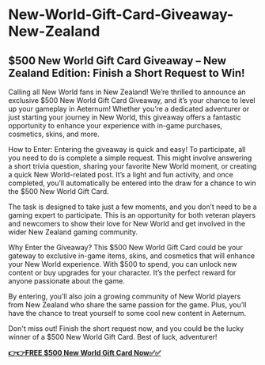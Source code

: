 # New-World-Gift-Card-Giveaway-New-Zealand

## $500 New World Gift Card Giveaway – New Zealand Edition: Finish a Short Request to Win!
Calling all New World fans in New Zealand! We’re thrilled to announce an exclusive $500 New World Gift Card Giveaway, and it’s your chance to level up your gameplay in Aeternum! Whether you’re a dedicated adventurer or just starting your journey in New World, this giveaway offers a fantastic opportunity to enhance your experience with in-game purchases, cosmetics, skins, and more.

How to Enter:
Entering the giveaway is quick and easy! To participate, all you need to do is complete a simple request. This might involve answering a short trivia question, sharing your favorite New World moment, or creating a quick New World-related post. It’s a light and fun activity, and once completed, you’ll automatically be entered into the draw for a chance to win the $500 New World Gift Card.

The task is designed to take just a few moments, and you don’t need to be a gaming expert to participate. This is an opportunity for both veteran players and newcomers to show their love for New World and get involved in the wider New Zealand gaming community.

Why Enter the Giveaway?
This $500 New World Gift Card could be your gateway to exclusive in-game items, skins, and cosmetics that will enhance your New World experience. With $500 to spend, you can unlock new content or buy upgrades for your character. It’s the perfect reward for anyone passionate about the game.

By entering, you’ll also join a growing community of New World players from New Zealand who share the same passion for the game. Plus, you’ll have the chance to treat yourself to some cool new content in Aeternum.

Don't miss out! Finish the short request now, and you could be the lucky winner of a $500 New World Gift Card. Best of luck, adventurer!

[**👉👉FREE $500 New World Gift Card Now✅✅**](https://smrturl.co/a/s4a7ce08518/1167?s1=)
